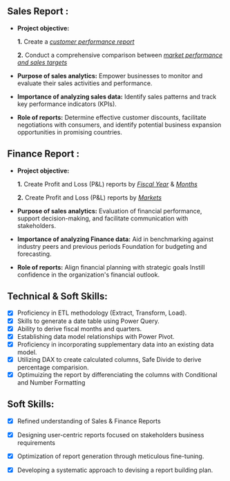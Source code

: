 ## Sales Report :


- **Project objective:** 

    **1.** Create a _[customer performance report](https://github.com/Bathivuzaman99/Excel-Sales_Analytics/blob/main/Customer%20Performance%20Report.pdf)_ 

    **2.** Conduct a comprehensive comparison between _[market performance and sales targets](https://github.com/Bathivuzaman99/Excel-Sales_Analytics/blob/main/Market%20Performance%20vs%20Target%20Report.pdf)_

- **Purpose of sales analytics:** Empower businesses to monitor and evaluate their sales activities and performance.

- **Importance of analyzing sales data:** Identify sales patterns and track key performance indicators (KPIs).

- **Role of reports:** Determine effective customer discounts, facilitate negotiations with consumers, and identify potential business expansion opportunities in promising countries.


## Finance Report :

- **Project objective:** 

    **1.** Create Profit and Loss (P&L) reports by _[Fiscal Year](https://github.com/Bathivuzaman99/Excel-Sales_Analytics/blob/main/P%26L%20Statement%20by%20Fiscal%20Year.pdf)_ & _[Months](https://github.com/Bathivuzaman99/Excel-Sales_Analytics/blob/main/P%26L%20Statement%20by%20Months.pdf)_ 

   **2.** Create Profit and Loss (P&L) reports by _[Markets](https://github.com/Bathivuzaman99/Excel-Sales_Analytics/blob/main/P%26L%20Statement%20by%20Markets.pdf)_

- **Purpose of sales analytics:** Evaluation of financial performance, support decision-making, and facilitate communication with stakeholders.

- **Importance of analyzing Finance data:** Aid in benchmarking against industry peers and previous periods Foundation for budgeting and forecasting.

- **Role of reports:** Align financial planning with strategic goals Instill confidence in the organization's financial outlook.


## Technical & Soft Skills:
- [x]	Proficiency in ETL methodology (Extract, Transform, Load).
- [x]	Skills to generate a date table using Power Query.
- [x]	Ability to derive fiscal months and quarters.
- [x]	Establishing data model relationships with Power Pivot.
- [x]	Proficiency in incorporating supplementary data into an existing data model.
- [x]	Utilizing DAX to create calculated columns, Safe Divide to derive percentage comparision.
- [x] Optimuizing the report by differenciating the columns with Conditional and Number Formatting

## Soft Skills:
- [x]	Refined understanding of Sales & Finance Reports
- [x]	Designing user-centric reports focused on  stakeholders business requirements 
- [x]	Optimization of report generation through meticulous fine-tuning.
- [x]	Developing a systematic approach to devising a report building plan.


